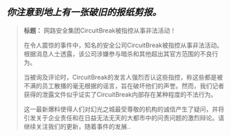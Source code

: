 ## _你注意到地上有一张破旧的报纸剪报。_

> **标题：** 网路安全集团CircuitBreak被指控从事非法活动！
>
> 在令人震惊的事件中，知名的安全公司CircuitBreak被指控从事非法活动。根据消息人士透露，该公司涉嫌参与暗杀和其他超出其官方范围的不良行为。
>
> 当被询及评论时，CircuitBreak的发言人强烈否认这些指控，称这些都是被不满的员工散播的毫无根据的谣言，旨在破坏他们的声誉。然而，我们记者获得的泄露文件似乎证实了CircuitBreak内部存在某种程度的不法行为。
>
> 这一最新爆料使得人们对幻光之城最受尊敬的机构的诚信产生了疑问，并将引发关于企业责任和在日益无法无天的大都市中的问责问题的激烈辩论。请继续关注我们的更新，随着事件的发展..
